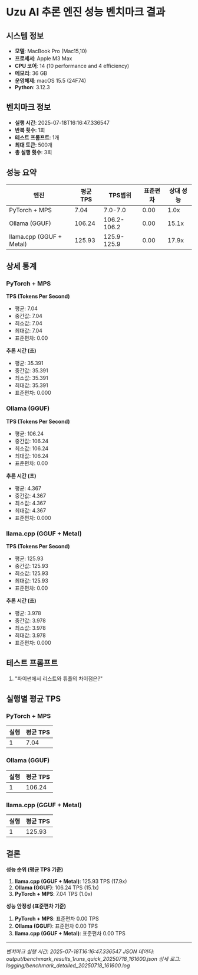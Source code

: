 # Uzu AI 추론 엔진 성능 벤치마크 결과

## 시스템 정보
- **모델**: MacBook Pro (Mac15,10)
- **프로세서**: Apple M3 Max
- **CPU 코어**: 14 (10 performance and 4 efficiency)
- **메모리**: 36 GB
- **운영체제**: macOS 15.5 (24F74)
- **Python**: 3.12.3

## 벤치마크 정보
- **실행 시간**: 2025-07-18T16:16:47.336547
- **반복 횟수**: 1회
- **테스트 프롬프트**: 1개
- **최대 토큰**: 500개
- **총 실행 횟수**: 3회

## 성능 요약

| 엔진 | 평균 TPS | TPS범위 | 표준편차 | 상대 성능 |
|------|----------|----------|----------|----------|
| PyTorch + MPS | 7.04 | 7.0-7.0 | 0.00 | 1.0x |
| Ollama (GGUF) | 106.24 | 106.2-106.2 | 0.00 | 15.1x |
| llama.cpp (GGUF + Metal) | 125.93 | 125.9-125.9 | 0.00 | 17.9x |

## 상세 통계

### PyTorch + MPS

**TPS (Tokens Per Second)**
- 평균: 7.04
- 중간값: 7.04
- 최소값: 7.04
- 최대값: 7.04
- 표준편차: 0.00

**추론 시간 (초)**
- 평균: 35.391
- 중간값: 35.391
- 최소값: 35.391
- 최대값: 35.391
- 표준편차: 0.000

### Ollama (GGUF)

**TPS (Tokens Per Second)**
- 평균: 106.24
- 중간값: 106.24
- 최소값: 106.24
- 최대값: 106.24
- 표준편차: 0.00

**추론 시간 (초)**
- 평균: 4.367
- 중간값: 4.367
- 최소값: 4.367
- 최대값: 4.367
- 표준편차: 0.000

### llama.cpp (GGUF + Metal)

**TPS (Tokens Per Second)**
- 평균: 125.93
- 중간값: 125.93
- 최소값: 125.93
- 최대값: 125.93
- 표준편차: 0.00

**추론 시간 (초)**
- 평균: 3.978
- 중간값: 3.978
- 최소값: 3.978
- 최대값: 3.978
- 표준편차: 0.000

## 테스트 프롬프트

1. "파이썬에서 리스트와 튜플의 차이점은?"

## 실행별 평균 TPS

### PyTorch + MPS

| 실행 | 평균 TPS |
|------|----------|
| 1 | 7.04 |

### Ollama (GGUF)

| 실행 | 평균 TPS |
|------|----------|
| 1 | 106.24 |

### llama.cpp (GGUF + Metal)

| 실행 | 평균 TPS |
|------|----------|
| 1 | 125.93 |

## 결론

**성능 순위 (평균 TPS 기준)**

1. **llama.cpp (GGUF + Metal)**: 125.93 TPS (17.9x)
2. **Ollama (GGUF)**: 106.24 TPS (15.1x)
3. **PyTorch + MPS**: 7.04 TPS (1.0x)

**성능 안정성 (표준편차 기준)**

1. **PyTorch + MPS**: 표준편차 0.00 TPS
2. **Ollama (GGUF)**: 표준편차 0.00 TPS
3. **llama.cpp (GGUF + Metal)**: 표준편차 0.00 TPS

---

*벤치마크 실행 시간: 2025-07-18T16:16:47.336547*
*JSON 데이터: output/benchmark_results_1runs_quick_20250718_161600.json*
*상세 로그: logging/benchmark_detailed_20250718_161600.log*
